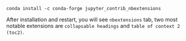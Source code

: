 ```
conda install -c conda-forge jupyter_contrib_nbextensions
```

After installation and restart, you will see `nbextensions` tab, two most notable extensions are `collapsable headings` and `table of context 2 (toc2)`.
